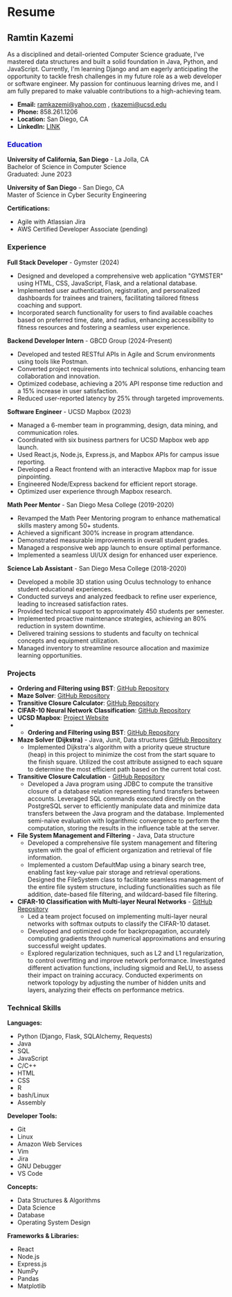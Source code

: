 # Resume

## Ramtin Kazemi

As a disciplined and detail-oriented Computer Science graduate, I've mastered data structures and built a solid foundation in Java, Python, and JavaScript. Currently, I'm learning Django and am eagerly anticipating the opportunity to tackle fresh challenges in my future role as a web developer or software engineer. My passion for continuous learning drives me, and I am fully prepared to make valuable contributions to a high-achieving team.

- **Email:** ramkazemi@yahoo.com , rkazemi@ucsd.edu
- **Phone:** 858.261.1206
- **Location:** San Diego, CA
- **LinkedIn:** [LINK](https://www.linkedin.com/in/ramtinkazemi1)

### <span style="color:blue">Education</span>

**University of California, San Diego** - La Jolla, CA  
Bachelor of Science in Computer Science  
Graduated: June 2023

**University of San Diego** - San Diego, CA  
Master of Science in Cyber Security Engineering  

**Certifications:**  
- Agile with Atlassian Jira  
- AWS Certified Developer Associate (pending)  


### Experience

**Full Stack Developer** - Gymster (2024)  
- Designed and developed a comprehensive web application "GYMSTER" using HTML, CSS, JavaScript, Flask, and a relational database.
- Implemented user authentication, registration, and personalized dashboards for trainees and trainers, facilitating tailored fitness coaching and support.
- Incorporated search functionality for users to find available coaches based on preferred time, date, and radius, enhancing accessibility to fitness resources and fostering a seamless user experience.

**Backend Developer Intern** - GBCD Group (2024-Present)  
- Developed and tested RESTful APIs in Agile and Scrum environments using tools like Postman.
- Converted project requirements into technical solutions, enhancing team collaboration and innovation.
- Optimized codebase, achieving a 20% API response time reduction and a 15% increase in user satisfaction.
- Reduced user-reported latency by 25% through targeted improvements.

**Software Engineer** - UCSD Mapbox (2023)  
- Managed a 6-member team in programming, design, data mining, and communication roles.
- Coordinated with six business partners for UCSD Mapbox web app launch.
- Used React.js, Node.js, Express.js, and Mapbox APIs for campus issue reporting.
- Developed a React frontend with an interactive Mapbox map for issue pinpointing.
- Engineered Node/Express backend for efficient report storage.
- Optimized user experience through Mapbox research.

**Math Peer Mentor** - San Diego Mesa College (2019-2020)  
- Revamped the Math Peer Mentoring program to enhance mathematical skills mastery among 50+ students.
- Achieved a significant 300% increase in program attendance.
- Demonstrated measurable improvements in overall student grades.
- Managed a responsive web app launch to ensure optimal performance.
- Implemented a seamless UI/UX design for enhanced user experience.

**Science Lab Assistant** - San Diego Mesa College (2018-2020)  
- Developed a mobile 3D station using Oculus technology to enhance student educational experiences.
- Conducted surveys and analyzed feedback to refine user experience, leading to increased satisfaction rates.
- Provided technical support to approximately 450 students per semester.
- Implemented proactive maintenance strategies, achieving an 80% reduction in system downtime.
- Delivered training sessions to students and faculty on technical concepts and equipment utilization.
- Managed inventory to streamline resource allocation and maximize learning opportunities.

### Projects

- **Ordering and Filtering using BST**: [GitHub Repository](https://github.com/ramtinkazemi1/BST)
- **Maze Solver**: [GitHub Repository](https://github.com/ramtinkazemi1/maze-solver)
- **Transitive Closure Calculator**: [GitHub Repository](https://github.com/ramtinkazemi1/Transitive-Closure-Calculator)
- **CIFAR-10 Neural Network Classification**: [GitHub Repository](https://github.com/ramtinkazemi1/CIFAR-10-MultiLayerNN-Classification)
- **UCSD Mapbox**: [Project Website](https://ramtinmap.netlify.app/)
- - **Ordering and Filtering using BST**: [GitHub Repository](https://github.com/ramtinkazemi1/BST)
- **Maze Solver (Dijkstra)** - Java, Junit, Data structures [GitHub Repository](https://github.com/ramtinkazemi1/maze-solver)
    - Implemented Dijkstra's algorithm with a priority queue structure (heap) in this project to minimize the cost from the start square to the finish square. Utilized the cost attribute assigned to each square to determine the most efficient path based on the current total cost.
- **Transitive Closure Calculation** - [GitHub Repository](https://github.com/ramtinkazemi1/Transitive-Closure-Calculator)
    - Developed a Java program using JDBC to compute the transitive closure of a database relation representing fund transfers between accounts. Leveraged SQL commands executed directly on the PostgreSQL server to efficiently manipulate data and minimize data transfers between the Java program and the database. Implemented semi-naive evaluation with logarithmic convergence to perform the computation, storing the results in the influence table at the server.
- **File System Management and Filtering** - Java, Data structure
    - Developed a comprehensive file system management and filtering system with the goal of efficient organization and retrieval of file information.
    - Implemented a custom DefaultMap using a binary search tree, enabling fast key-value pair storage and retrieval operations. Designed the FileSystem class to facilitate seamless management of the entire file system structure, including functionalities such as file addition, date-based file filtering, and wildcard-based file filtering.
- **CIFAR-10 Classification with Multi-layer Neural Networks** - [GitHub Repository](https://github.com/ramtinkazemi1/CIFAR-10-MultiLayerNN-Classification)
    - Led a team project focused on implementing multi-layer neural networks with softmax outputs to classify the CIFAR-10 dataset.
    - Developed and optimized code for backpropagation, accurately computing gradients through numerical approximations and ensuring successful weight updates.
    - Explored regularization techniques, such as L2 and L1 regularization, to control overfitting and improve network performance. Investigated different activation functions, including sigmoid and ReLU, to assess their impact on training accuracy. Conducted experiments on network topology by adjusting the number of hidden units and layers, analyzing their effects on performance metrics.


### Technical Skills

**Languages:**  
- Python (Django, Flask, SQLAlchemy, Requests)  
- Java  
- SQL  
- JavaScript  
- C/C++
- HTML
- CSS
- R
- bash/Linux
- Assembly

**Developer Tools:**  
- Git  
- Linux  
- Amazon Web Services  
- Vim  
- Jira  
- GNU Debugger  
- VS Code  

**Concepts:**  
- Data Structures & Algorithms  
- Data Science  
- Database  
- Operating System Design  

**Frameworks & Libraries:**  
- React  
- Node.js  
- Express.js  
- NumPy  
- Pandas  
- Matplotlib  
